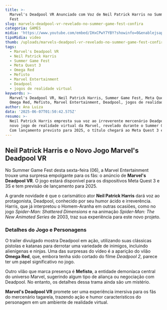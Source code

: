 ```yaml
---
title: >-
  Marvel's Deadpool VR Anunciado com Voz de Neil Patrick Harris no Summer Game
  Fest
slug: marvels-deadpool-vr-revelado-no-summer-game-fest-confira
categoria: GAMES
midia: 'https://www.youtube.com/embed/IHxCPwY7YBY?showinfo=0&enablejsapi=1'
tipoMidia: video
thumb: /uploads/marvels-deadpool-vr-revelado-no-summer-game-fest-confira-thumb.png
tags:
  - Marvel's Deadpool VR
  - Neil Patrick Harris
  - Summer Game Fest
  - Meta Quest 3
  - Omega Red
  - Mefisto
  - Marvel Entertainment
  - Deadpool
  - jogos de realidade virtual
keywords: >-
  Marvel's Deadpool VR, Neil Patrick Harris, Summer Game Fest, Meta Quest 3,
  Omega Red, Mefisto, Marvel Entertainment, Deadpool, jogos de realidade virtual
author: Ana Luiza
data: '2025-06-07T01:50:42.575Z'
resumo: >-
  Neil Patrick Harris empresta sua voz ao irreverente mercenário Deadpool no
  novo jogo de realidade virtual da Marvel, revelado durante o Summer Game Fest.
  Com lançamento previsto para 2025, o título chegará ao Meta Quest 3 e 3S.
---
```


## Neil Patrick Harris e o Novo Jogo Marvel's Deadpool VR

No Summer Game Fest desta sexta-feira (06), a Marvel Entertainment trouxe uma surpresa empolgante para os fãs: o anúncio de **Marvel's Deadpool VR**. O jogo estará disponível para os dispositivos Meta Quest 3 e 3S e tem previsão de lançamento para 2025.

A grande novidade é que o carismático ator **Neil Patrick Harris** dará voz ao protagonista, Deadpool, conhecido por seu humor ácido e irreverência. Harris, que já interpretou o Homem-Aranha em outras ocasiões, como no jogo *Spider-Man: Shattered Dimensions* e na animação *Spider-Man: The New Animated Series* de 2003, traz sua experiência para este novo projeto.

### Detalhes do Jogo e Personagens

O trailer divulgado mostra Deadpool em ação, utilizando suas clássicas pistolas e katanas para derrotar uma variedade de inimigos, incluindo alienígenas e ninjas. Uma das surpresas do vídeo é a aparição do vilão **Omega Red**, que, embora tenha sido cortado do filme *Deadpool 2*, parece ter um papel significativo no jogo.

Outro vilão que marca presença é **Mefisto**, a entidade demoníaca central do universo Marvel, sugerindo algum tipo de aliança ou negociação com Deadpool. No entanto, os detalhes dessa trama ainda são um mistério.

**Marvel's Deadpool VR** promete ser uma experiência imersiva para os fãs do mercenário tagarela, trazendo ação e humor característicos do personagem em um ambiente de realidade virtual.
